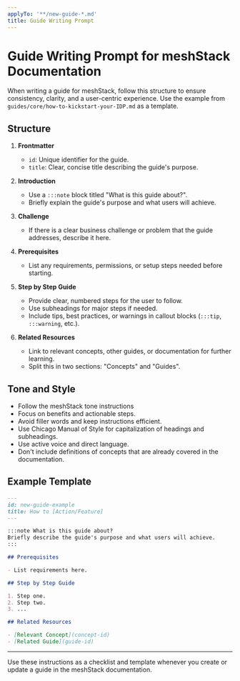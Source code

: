 ```yaml
---
applyTo: '**/new-guide-*.md'
title: Guide Writing Prompt
---
```


# Guide Writing Prompt for meshStack Documentation

When writing a guide for meshStack, follow this structure to ensure consistency, clarity, and a user-centric experience. Use the example from `guides/core/how-to-kickstart-your-IDP.md` as a template.

## Structure

1. **Frontmatter**
   - `id`: Unique identifier for the guide.
   - `title`: Clear, concise title describing the guide's purpose.

2. **Introduction**
   - Use a `:::note` block titled "What is this guide about?".
   - Briefly explain the guide's purpose and what users will achieve.

3. **Challenge**
    - If there is a clear business challenge or problem that the guide addresses, describe it here.

4. **Prerequisites**
   - List any requirements, permissions, or setup steps needed before starting.

5. **Step by Step Guide**
   - Provide clear, numbered steps for the user to follow.
   - Use subheadings for major steps if needed.
   - Include tips, best practices, or warnings in callout blocks (`:::tip`, `:::warning`, etc.).

6. **Related Resources**
   - Link to relevant concepts, other guides, or documentation for further learning.
   - Split this in two sections: "Concepts" and "Guides".

## Tone and Style

- Follow the meshStack tone instructions
- Focus on benefits and actionable steps.
- Avoid filler words and keep instructions efficient.
- Use Chicago Manual of Style for capitalization of headings and subheadings.
- Use active voice and direct language.
- Don't include definitions of concepts that are already covered in the documentation.

## Example Template

```markdown
---
id: new-guide-example
title: How to [Action/Feature]
---

:::note What is this guide about?
Briefly describe the guide's purpose and what users will achieve.
:::

## Prerequisites

- List requirements here.

## Step by Step Guide

1. Step one.
2. Step two.
3. ...

## Related Resources

- [Relevant Concept](concept-id)
- [Related Guide](guide-id)
```

---

Use these instructions as a checklist and template whenever you create or update a guide in the meshStack documentation.